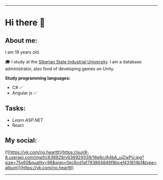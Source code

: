 ____
# Hi there 👋

## About me:

I am 19 years old. 

:mortar_board: I study at the [Siberian State Industrial University](https://www.sibsiu.ru/). I am a database administrator, also fond of developing games on Unity.

**Study programming languages:**

- C# :white_check_mark:
- Angular js :white_check_mark:
## Tasks:
- *Learn ASP.NET*
- React

## My social:

[![https://vk.com/no.hearttt](https://sun9-8.userapi.com/impf/c636929/v636929339/16e6c/A4bA_ujZwPU.jpg?size=75x60&quality=96&sign=0ec6cd1af793864846f8bcef431814b1&type=album)](https://vk.com/no.hearttt)
____
